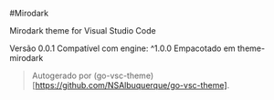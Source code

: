 #Mirodark

Mirodark theme for Visual Studio Code

Versão 0.0.1
Compatível com engine: ^1.0.0
Empacotado em theme-mirodark

> Autogerado por (go-vsc-theme)[https://github.com/NSAlbuquerque/go-vsc-theme].